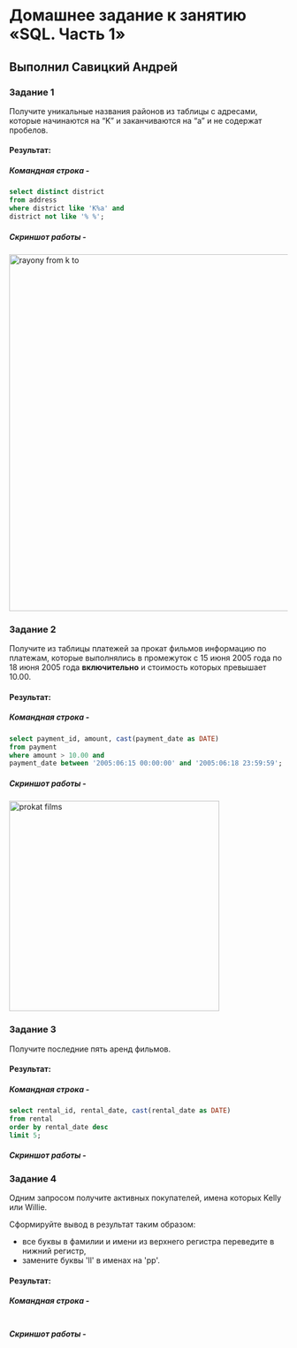 # Домашнее задание к занятию «SQL. Часть 1»

## Выполнил Савицкий Андрей

### Задание 1

Получите уникальные названия районов из таблицы с адресами, которые начинаются на “K” и заканчиваются на “a” и не содержат пробелов.

#### Результат:
#####  Командная строка -
````sql
select distinct district
from address 
where district like 'K%a' and 
district not like '% %';
````

#####  Скриншот работы -
<img width="645" alt="rayony from k to" src="https://github.com/FoxySOTKA/SDBSQL-20/assets/141597247/4d1ad4b9-7db7-4c81-92d2-1bc531cfeadf">


### Задание 2

Получите из таблицы платежей за прокат фильмов информацию по платежам, которые выполнялись в промежуток с 15 июня 2005 года по 18 июня 2005 года **включительно** и стоимость которых превышает 10.00.

#### Результат:
#####  Командная строка -
````sql
select payment_id, amount, cast(payment_date as DATE)
from payment
where amount > 10.00 and 
payment_date between '2005:06:15 00:00:00' and '2005:06:18 23:59:59';
````

#####  Скриншот работы -
<img width="380" alt="prokat films" src="https://github.com/FoxySOTKA/SDBSQL-20/assets/141597247/3c7a7616-db6b-4f5b-bd3f-8e35f4fa9fcb">


### Задание 3

Получите последние пять аренд фильмов.

#### Результат:
#####  Командная строка -
````sql
select rental_id, rental_date, cast(rental_date as DATE)
from rental 
order by rental_date desc 
limit 5;
````

#####  Скриншот работы -


### Задание 4

Одним запросом получите активных покупателей, имена которых Kelly или Willie. 

Сформируйте вывод в результат таким образом:
- все буквы в фамилии и имени из верхнего регистра переведите в нижний регистр,
- замените буквы 'll' в именах на 'pp'.

#### Результат:
#####  Командная строка -
````sql

````

#####  Скриншот работы -




